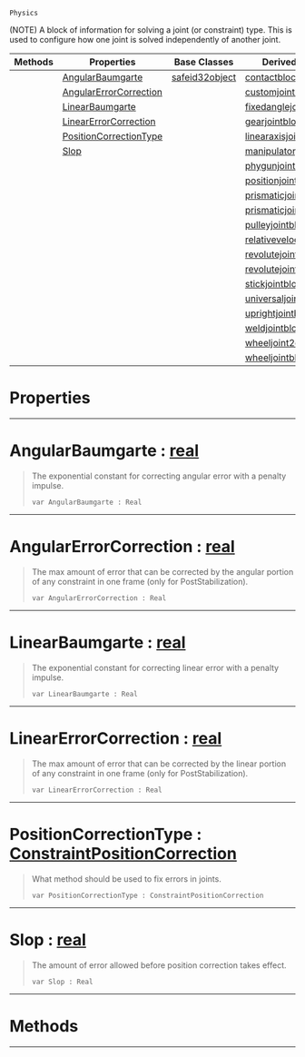  `Physics`

(NOTE) A block of information for solving a joint (or constraint) type. This is used to configure how one joint is solved independently of another joint.

|Methods|Properties|Base Classes|Derived Classes|
|---|---|---|---|
| |[ AngularBaumgarte](https://github.com/ArendDanielek/ZeroDocsTest/blob/master/code_reference/class_reference/constraintconfigblock.markdown#angularbaumgarte-zero-en)|[safeid32object](https://github.com/ArendDanielek/ZeroDocsTest/blob/master/code_reference/class_reference/safeid32object.markdown)|[contactblock](https://github.com/ArendDanielek/ZeroDocsTest/blob/master/code_reference/class_reference/contactblock.markdown)|
| |[ AngularErrorCorrection](https://github.com/ArendDanielek/ZeroDocsTest/blob/master/code_reference/class_reference/constraintconfigblock.markdown#angularerrorcorrection-z)| |[customjointblock](https://github.com/ArendDanielek/ZeroDocsTest/blob/master/code_reference/class_reference/customjointblock.markdown)|
| |[ LinearBaumgarte](https://github.com/ArendDanielek/ZeroDocsTest/blob/master/code_reference/class_reference/constraintconfigblock.markdown#linearbaumgarte-zero-eng)| |[fixedanglejointblock](https://github.com/ArendDanielek/ZeroDocsTest/blob/master/code_reference/class_reference/fixedanglejointblock.markdown)|
| |[ LinearErrorCorrection](https://github.com/ArendDanielek/ZeroDocsTest/blob/master/code_reference/class_reference/constraintconfigblock.markdown#linearerrorcorrection-ze)| |[gearjointblock](https://github.com/ArendDanielek/ZeroDocsTest/blob/master/code_reference/class_reference/gearjointblock.markdown)|
| |[ PositionCorrectionType](https://github.com/ArendDanielek/ZeroDocsTest/blob/master/code_reference/class_reference/constraintconfigblock.markdown#positioncorrectiontype-z)| |[linearaxisjointblock](https://github.com/ArendDanielek/ZeroDocsTest/blob/master/code_reference/class_reference/linearaxisjointblock.markdown)|
| |[ Slop](https://github.com/ArendDanielek/ZeroDocsTest/blob/master/code_reference/class_reference/constraintconfigblock.markdown#slop-zero-engine-documen)| |[manipulatorjointblock](https://github.com/ArendDanielek/ZeroDocsTest/blob/master/code_reference/class_reference/manipulatorjointblock.markdown)|
| | | |[phygunjointblock](https://github.com/ArendDanielek/ZeroDocsTest/blob/master/code_reference/class_reference/phygunjointblock.markdown)|
| | | |[positionjointblock](https://github.com/ArendDanielek/ZeroDocsTest/blob/master/code_reference/class_reference/positionjointblock.markdown)|
| | | |[prismaticjoint2dblock](https://github.com/ArendDanielek/ZeroDocsTest/blob/master/code_reference/class_reference/prismaticjoint2dblock.markdown)|
| | | |[prismaticjointblock](https://github.com/ArendDanielek/ZeroDocsTest/blob/master/code_reference/class_reference/prismaticjointblock.markdown)|
| | | |[pulleyjointblock](https://github.com/ArendDanielek/ZeroDocsTest/blob/master/code_reference/class_reference/pulleyjointblock.markdown)|
| | | |[relativevelocityjointblock](https://github.com/ArendDanielek/ZeroDocsTest/blob/master/code_reference/class_reference/relativevelocityjointblock.markdown)|
| | | |[revolutejoint2dblock](https://github.com/ArendDanielek/ZeroDocsTest/blob/master/code_reference/class_reference/revolutejoint2dblock.markdown)|
| | | |[revolutejointblock](https://github.com/ArendDanielek/ZeroDocsTest/blob/master/code_reference/class_reference/revolutejointblock.markdown)|
| | | |[stickjointblock](https://github.com/ArendDanielek/ZeroDocsTest/blob/master/code_reference/class_reference/stickjointblock.markdown)|
| | | |[universaljointblock](https://github.com/ArendDanielek/ZeroDocsTest/blob/master/code_reference/class_reference/universaljointblock.markdown)|
| | | |[uprightjointblock](https://github.com/ArendDanielek/ZeroDocsTest/blob/master/code_reference/class_reference/uprightjointblock.markdown)|
| | | |[weldjointblock](https://github.com/ArendDanielek/ZeroDocsTest/blob/master/code_reference/class_reference/weldjointblock.markdown)|
| | | |[wheeljoint2dblock](https://github.com/ArendDanielek/ZeroDocsTest/blob/master/code_reference/class_reference/wheeljoint2dblock.markdown)|
| | | |[wheeljointblock](https://github.com/ArendDanielek/ZeroDocsTest/blob/master/code_reference/class_reference/wheeljointblock.markdown)|


 #  Properties


---  
 #  AngularBaumgarte : [real](https://github.com/ArendDanielek/ZeroDocsTest/blob/master/code_reference/zilch_base_types/real.markdown)

> The exponential constant for correcting angular error with a penalty impulse.
> ``` lang=cpp, name=Zilch
> var AngularBaumgarte : Real


---  
 #  AngularErrorCorrection : [real](https://github.com/ArendDanielek/ZeroDocsTest/blob/master/code_reference/zilch_base_types/real.markdown)

> The max amount of error that can be corrected by the angular portion of any constraint in one frame (only for PostStabilization).
> ``` lang=cpp, name=Zilch
> var AngularErrorCorrection : Real


---  
 #  LinearBaumgarte : [real](https://github.com/ArendDanielek/ZeroDocsTest/blob/master/code_reference/zilch_base_types/real.markdown)

> The exponential constant for correcting linear error with a penalty impulse.
> ``` lang=cpp, name=Zilch
> var LinearBaumgarte : Real


---  
 #  LinearErrorCorrection : [real](https://github.com/ArendDanielek/ZeroDocsTest/blob/master/code_reference/zilch_base_types/real.markdown)

> The max amount of error that can be corrected by the linear portion of any constraint in one frame (only for PostStabilization).
> ``` lang=cpp, name=Zilch
> var LinearErrorCorrection : Real


---  
 #  PositionCorrectionType : [ConstraintPositionCorrection](https://github.com/ArendDanielek/ZeroDocsTest/blob/master/code_reference/enum_reference.markdown#constraintpositioncorrection)

> What method should be used to fix errors in joints.
> ``` lang=cpp, name=Zilch
> var PositionCorrectionType : ConstraintPositionCorrection


---  
 #  Slop : [real](https://github.com/ArendDanielek/ZeroDocsTest/blob/master/code_reference/zilch_base_types/real.markdown)

> The amount of error allowed before position correction takes effect.
> ``` lang=cpp, name=Zilch
> var Slop : Real


---  
 #  Methods


---  
 
  
  
  
  
  
  
  

 